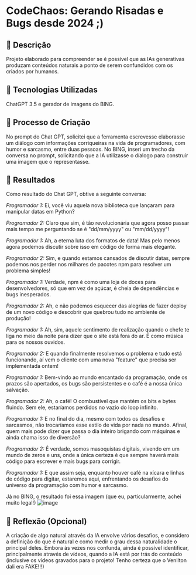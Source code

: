 # CodeChaos: Gerando Risadas e Bugs desde 2024 ;)

## 📒 Descrição
Projeto elaborado para compreender se é possível que as IAs generativas produzam conteúdos naturais a ponto de serem confundidos com os criados por humanos.

## 🤖 Tecnologias Utilizadas
ChatGPT 3.5 e gerador de imagens do BING.

## 🧐 Processo de Criação
No prompt do Chat GPT, solicitei que a ferramenta escrevesse elaborasse um diálogo com informações corriqueiras na vida de programadores, com humor e sarcasmo, entre duas pessoas.
No BING, inseri um trecho da conversa no prompt, solicitando que a IA utilizasse o díalogo para construir uma imagem que o representasse.

## 🚀 Resultados

Como resultado do Chat GPT, obtive a seguinte conversa:

*Programador 1:* Ei, você viu aquela nova biblioteca que lançaram para manipular datas em Python?

*Programador 2:* Claro que sim, é tão revolucionária que agora posso passar mais tempo me perguntando se é "dd/mm/yyyy" ou "mm/dd/yyyy"!

*Programador 1:* Ah, a eterna luta dos formatos de data! Mas pelo menos agora podemos discutir sobre isso em código de forma mais elegante.

*Programador 2:* Sim, e quando estamos cansados de discutir datas, sempre podemos nos perder nos milhares de pacotes npm para resolver um problema simples!

*Programador 1:* Verdade, npm é como uma loja de doces para desenvolvedores, só que em vez de açúcar, é cheia de dependências e bugs inesperados.

*Programador 2:* Ah, e não podemos esquecer das alegrias de fazer deploy de um novo código e descobrir que quebrou tudo no ambiente de produção!

*Programador 1:* Ah, sim, aquele sentimento de realização quando o chefe te liga no meio da noite para dizer que o site está fora do ar. É como música para os nossos ouvidos.

*Programador 2:* E quando finalmente resolvemos o problema e tudo está funcionando, aí vem o cliente com uma nova "feature" que precisa ser implementada ontem!

*Programador 1:* Bem-vindo ao mundo encantado da programação, onde os prazos são apertados, os bugs são persistentes e o café é a nossa única salvação.

*Programador 2:* Ah, o café! O combustível que mantém os bits e bytes fluindo. Sem ele, estaríamos perdidos no vazio do loop infinito.

*Programador 1:* E no final do dia, mesmo com todos os desafios e sarcasmos, não trocaríamos esse estilo de vida por nada no mundo. Afinal, quem mais pode dizer que passa o dia inteiro brigando com máquinas e ainda chama isso de diversão?

*Programador 2:* É verdade, somos masoquistas digitais, vivendo em um mundo de zeros e uns, onde a única certeza é que sempre haverá mais código para escrever e mais bugs para corrigir.

*Programador 1:* E que assim seja, enquanto houver café na xícara e linhas de código para digitar, estaremos aqui, enfrentando os desafios do universo da programação com humor e sarcasmo.

Já no BING, o resultado foi essa imagem (que eu, particularmente, achei muito legal!)
![image](https://github.com/amandaalbanese/lab-natty-or-not/assets/140350385/a072e48f-2d13-45f9-af17-87fb41f96608)


## 💭 Reflexão (Opcional)
A criação de algo natural através da IA envolve vários desafios, e considero a definição do que é natural e como medir o grau dessa naturalidade o principal deles.
Embora às vezes nos confunda, ainda é possível identificar, principalmente através de vídeos, quando a IA está por trás do conteúdo (inclusive os vídeos gravados para o projeto! Tenho certeza que o Venilton dali era FAKE!!!)
